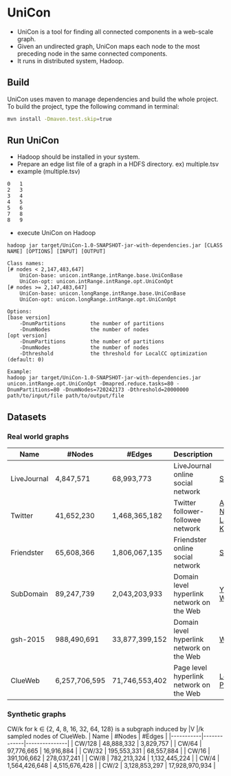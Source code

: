 # UniCon

- UniCon is a tool for finding all connected components in a web-scale graph.
- Given an undirected graph, UniCon maps each node to the most preceding node in the same connected components.
- It runs in distributed system, Hadoop. 

## Build

UniCon uses maven to manage dependencies and build the whole project. To build the project, type the following command in terminal:

```bash
mvn install -Dmaven.test.skip=true
```

## Run UniCon
- Hadoop should be installed in your system.
- Prepare an edge list file of a graph in a HDFS directory. ex) multiple.tsv
- example (multiple.tsv)
```
0   1
2   3
3   4
4   5
5   6
7   8
8   9
```

- execute UniCon on Hadoop 
```
hadoop jar target/UniCon-1.0-SNAPSHOT-jar-with-dependencies.jar [CLASS NAME] [OPTIONS] [INPUT] [OUTPUT] 

Class names:
[# nodes < 2,147,483,647]
    UniCon-base: unicon.intRange.intRange.base.UniConBase
    UniCon-opt: unicon.intRange.intRange.opt.UniConOpt
[# nodes >= 2,147,483,647]
    UniCon-base: unicon.longRange.intRange.base.UniConBase
    UniCon-opt: unicon.longRange.intRange.opt.UniConOpt
  
Options:
[base version]
    -DnumPartitions        the number of partitions
    -DnumNodes             the number of nodes
[opt version]
    -DnumPartitions        the number of partitions
    -DnumNodes             the number of nodes
    -Dthreshold            the threshold for LocalCC optimization (default: 0)
    
Example:
hadoop jar target/UniCon-1.0-SNAPSHOT-jar-with-dependencies.jar unicon.intRange.opt.UniConOpt -Dmapred.reduce.tasks=80 -DnumPartitions=80 -DnumNodes=720242173 -Dthreshold=20000000 path/to/input/file path/to/output/file
```

## Datasets
### Real world graphs
| Name        | #Nodes      | #Edges        | Description                                                 | Source                           |
|-------------|-------------|---------------|-------------------------------------------------------------|----------------------------------|
| LiveJournal     | 4,847,571  | 68,993,773 | LiveJournal online social network                           | [SNAP](http://snap.stanford.edu/data/soc-LiveJournal1.html) |
| Twitter     | 41,652,230  | 1,468,365,182 | Twitter follower-followee network                           | [Advanced Networking Lab at KAIST](http://an.kaist.ac.kr/traces/WWW2010.html) |
| Friendster  | 65,608,366  | 1,806,067,135 | Friendster online social network                            | [SNAP](http://snap.stanford.edu/data/com-Friendster.html)                             |
| SubDomain   | 89,247,739  | 2,043,203,933 | Domain level hyperlink network on the Web                   | [Yahoo Webscope](http://webscope.sandbox.yahoo.com/)                   |
| gsh-2015    | 988,490,691 | 33,877,399,152 | Domain level hyperlink network on the Web                     | [WebGraph](http://law.di.unimi.it/webdata/gsh-2015/)                   |
| ClueWeb    | 6,257,706,595 | 71,746,553,402 | Page level hyperlink network on the Web                     | [Lemur Project](http://www.lemurproject.org/clueweb12/webgraph.php/)                   |

### Synthetic graphs
CW/k for k ∈ {2, 4, 8, 16, 32, 64, 128} is a subgraph induced by |V |/k sampled nodes of ClueWeb.
| Name      | #Nodes      | #Edges        |
|-----------|-------------|---------------|
| CW/128 | 48,888,332 | 3,829,757 |
| CW/64 | 97,776,665 | 16,916,884 |
| CW/32 | 195,553,331 | 68,557,884 |
| CW/16 | 391,106,662 | 278,037,241 |
| CW/8 | 782,213,324 | 1,132,445,224 |
| CW/4 | 1,564,426,648 | 4,515,676,428 |
| CW/2 | 3,128,853,297 | 17,928,970,934 |
